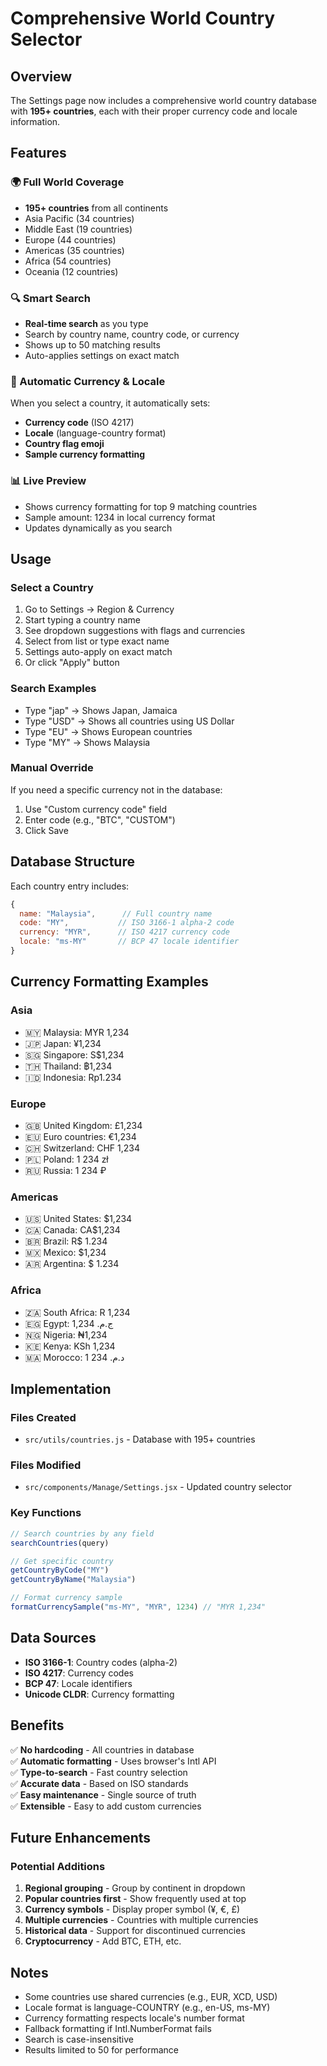 # Comprehensive World Country Selector

## Overview
The Settings page now includes a comprehensive world country database with **195+ countries**, each with their proper currency code and locale information.

## Features

### 🌍 Full World Coverage
- **195+ countries** from all continents
- Asia Pacific (34 countries)
- Middle East (19 countries)
- Europe (44 countries)
- Americas (35 countries)
- Africa (54 countries)
- Oceania (12 countries)

### 🔍 Smart Search
- **Real-time search** as you type
- Search by country name, country code, or currency
- Shows up to 50 matching results
- Auto-applies settings on exact match

### 💱 Automatic Currency & Locale
When you select a country, it automatically sets:
- **Currency code** (ISO 4217)
- **Locale** (language-country format)
- **Country flag emoji** 
- **Sample currency formatting**

### 📊 Live Preview
- Shows currency formatting for top 9 matching countries
- Sample amount: 1234 in local currency format
- Updates dynamically as you search

## Usage

### Select a Country
1. Go to Settings → Region & Currency
2. Start typing a country name
3. See dropdown suggestions with flags and currencies
4. Select from list or type exact name
5. Settings auto-apply on exact match
6. Or click "Apply" button

### Search Examples
- Type "jap" → Shows Japan, Jamaica
- Type "USD" → Shows all countries using US Dollar
- Type "EU" → Shows European countries
- Type "MY" → Shows Malaysia

### Manual Override
If you need a specific currency not in the database:
1. Use "Custom currency code" field
2. Enter code (e.g., "BTC", "CUSTOM")
3. Click Save

## Database Structure

Each country entry includes:
```javascript
{
  name: "Malaysia",      // Full country name
  code: "MY",           // ISO 3166-1 alpha-2 code
  currency: "MYR",      // ISO 4217 currency code
  locale: "ms-MY"       // BCP 47 locale identifier
}
```

## Currency Formatting Examples

### Asia
- 🇲🇾 Malaysia: MYR 1,234
- 🇯🇵 Japan: ¥1,234
- 🇸🇬 Singapore: S$1,234
- 🇹🇭 Thailand: ฿1,234
- 🇮🇩 Indonesia: Rp1.234

### Europe
- 🇬🇧 United Kingdom: £1,234
- 🇪🇺 Euro countries: €1,234
- 🇨🇭 Switzerland: CHF 1,234
- 🇵🇱 Poland: 1 234 zł
- 🇷🇺 Russia: 1 234 ₽

### Americas
- 🇺🇸 United States: $1,234
- 🇨🇦 Canada: CA$1,234
- 🇧🇷 Brazil: R$ 1.234
- 🇲🇽 Mexico: $1,234
- 🇦🇷 Argentina: $ 1.234

### Africa
- 🇿🇦 South Africa: R 1,234
- 🇪🇬 Egypt: ج.م.‏ 1,234
- 🇳🇬 Nigeria: ₦1,234
- 🇰🇪 Kenya: KSh 1,234
- 🇲🇦 Morocco: 1 234 د.م.‏

## Implementation

### Files Created
- `src/utils/countries.js` - Database with 195+ countries

### Files Modified
- `src/components/Manage/Settings.jsx` - Updated country selector

### Key Functions

```javascript
// Search countries by any field
searchCountries(query)

// Get specific country
getCountryByCode("MY")
getCountryByName("Malaysia")

// Format currency sample
formatCurrencySample("ms-MY", "MYR", 1234) // "MYR 1,234"
```

## Data Sources
- **ISO 3166-1**: Country codes (alpha-2)
- **ISO 4217**: Currency codes  
- **BCP 47**: Locale identifiers
- **Unicode CLDR**: Currency formatting

## Benefits

✅ **No hardcoding** - All countries in database  
✅ **Automatic formatting** - Uses browser's Intl API  
✅ **Type-to-search** - Fast country selection  
✅ **Accurate data** - Based on ISO standards  
✅ **Easy maintenance** - Single source of truth  
✅ **Extensible** - Easy to add custom currencies  

## Future Enhancements

### Potential Additions
1. **Regional grouping** - Group by continent in dropdown
2. **Popular countries first** - Show frequently used at top
3. **Currency symbols** - Display proper symbol (¥, €, £)
4. **Multiple currencies** - Countries with multiple currencies
5. **Historical data** - Support for discontinued currencies
6. **Cryptocurrency** - Add BTC, ETH, etc.

## Notes

- Some countries use shared currencies (e.g., EUR, XCD, USD)
- Locale format is language-COUNTRY (e.g., en-US, ms-MY)
- Currency formatting respects locale's number format
- Fallback formatting if Intl.NumberFormat fails
- Search is case-insensitive
- Results limited to 50 for performance
